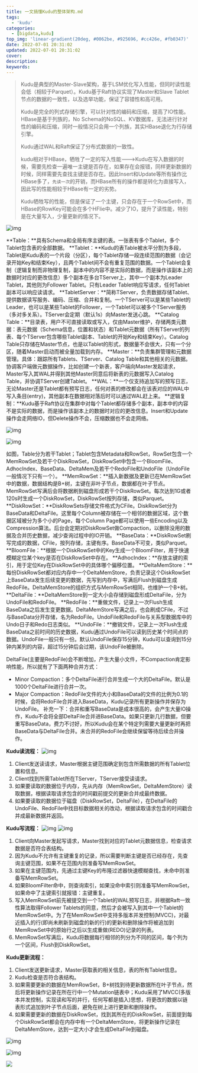 ```yaml
---
title: 一文搞懂Kudu的整体架构.md
tags:
  - 'kudu'
categories:
  - [bigdata,kudu]
top_img: 'linear-gradient(20deg, #0062be, #925696, #cc426e, #fb0347)'
date: 2022-07-01 20:31:02
updated: 2022-07-01 20:31:02
cover:
description:
keywords:
---
```


<meta name="referrer" content="no-referrer" />

> Kudu是典型的Master-Slave架构，基于LSM优化写入性能，但同时读性能会低（相较于Parquet）。Kudu基于Raft协议实现了Master和Slave Tablet节点的数据的一致性，以及选举功能，保证了容错性和高可用。
>
> Kudu是完全的列式存储引擎，可以针对性的编码和压缩，提高了IO性能。HBase是基于列族的，No Schema的NoSQL、KV数据库，无法进行针对性的编码和压缩，同时一般情况只会用一个列族，其实HBase退化为行存储引擎。
>
> Kudu通过WAL和Raft保证了分布式数据的一致性。
>
> kudu相对于HBase，牺牲了一定的写入性能--->Kudu在写入数据的时候，需要先检查一遍唯一主键是否存在，如果存在会报错，同样更新数据的时候，同样需要先查找主键是否存在。因此Insert和Update等所有操作比HBase多了，`先读一次`的开销，而HBase所有的操作都是转化为直接写入，因此写的性能相较于HBase有一定的劣势。
>
> Kudu牺牲写的性能，但是保证了一个主键，只会存在于一个RowSet中，而HBase的RowKey可能会在多个HFlie中。减少了IO，提升了读性能，特别是在大量写入，少量更新的情况下。



![img](https://cdn.nlark.com/yuque/0/2022/png/2500465/1655346605849-a27b0f24-9a73-486d-9797-0009ce3bc3dc.png?x-oss-process=image%2Fresize%2Cw_1080%2Climit_0)

**Table：**具有Schema和全局有序主键的表。一张表有多个Tablet，多个Tablet包含表的全部数据。
**Tablet：**Kudu的表Table被水平分割为多段，Tablet是Kudu表的一个片段（分区），每个Tablet存储一段连续范围的数据（会记录开始Key和结束Key），且两个Tablet间不会有重复范围的数据。一个Tablet会复制（逻辑复制而非物理复制，副本中的内容不是实际的数据，而是操作该副本上的数据时对应的更改信息）多个副本在多台TServer上，其中一个副本为Leader Tablet，其他则为Follower Tablet。只有Leader Tablet响应写请求，任何Tablet副本可以响应读请求。
**TabletServer：**简称TServer，负责数据存储Tablet、提供数据读写服务、编码、压缩、合并和复制。一个TServer可以是某些Tablet的Leader，也可以是某些Tablet的Follower，一个Tablet可以被多个TServer服务（多对多关系）。TServer会定期（默认1s）向Master发送心跳。
**Catalog Table：**目录表，用户不可直接读取或写入，仅由Master维护，存储两类元数据：表元数据（Schema信息，位置和状态）和Tablet元数据（所有TServer的列表、每个TServer包含哪些Tablet副本、Tablet的开始Key和结束Key）。Catalog Table只存储在Master节点，也是以Tablet的形式，数据量不会很大，只有一个分区，随着Master启动而被全量加载到内存。
**Master：**负责集群管理和元数据管理。具体：跟踪所有Tablets、TServer、Catalog Table和其他相关的元数据。协调客户端做元数据操作，比如创建一个新表，客户端向Master发起请求，Master写入其WAL并得到其他Master同意后将新表的元数据写入Catalog Table，并协调TServer创建Tablet。
**WAL：**一个仅支持追加写的预写日志，无论Master还是Tablet都有预写日志，任何对表的修改都会在该表对应的WAL中写入条目(entry)，其他副本在数据相对落后时可以通过WAL赶上来。
**逻辑复制：**Kudu基于Raft协议在集群中对每个Tablet都存储多个副本，副本中的内容不是实际的数据，而是操作该副本上的数据时对应的更改信息。Insert和Update操作会走网络IO，但Delete操作不会，压缩数据也不会走网络。

![img](https://cdn.nlark.com/yuque/0/2022/png/2500465/1656670281157-814d5745-2416-468f-8c68-44c63244069f.png)



![img](https://cdn.nlark.com/yuque/0/2022/png/2500465/1655346605725-aa6706b6-8453-45b7-b084-18a05394f969.png?x-oss-process=image%2Fresize%2Cw_829%2Climit_0)



如图，Table分为若干Tablet；Tablet包含Metadata和RowSet，RowSet包含一个MemRowSet及若干个DiskRowSet，DiskRowSet中包含一个BloomFile、AdhocIndex、BaseData、DeltaMem及若干个RedoFile和UndoFile（UndoFile一般情况下只有一个）。
**MemRowSet：**插入新数据及更新已在MemRowSet中的数据，数据结构是B+树，主键在非叶子节点，数据都在叶子节点。MemRowSet写满后会将数据刷到磁盘形成若干个DiskRowSet。每次达到1G或者120s时生成一个DiskRowSet，DiskRowSet按列存储，类似Parquet。
**DiskRowSet：**DiskRowSets存储文件格式为CFile。DiskRowSet分为BaseData和DeltaFile。这里每个Column被存储在一个相邻的数据区域，这个数据区域被分为多个小的Page，每个Column Page都可以使用一些Encoding以及Compression算法。后台会定期对DiskRowSet做Compaction，以删除没用的数据及合并历史数据，减少查询过程中的IO开销。
**BaseData：**DiskRowSet刷写完成的数据，CFile，按列存储，主键有序。BaseData不可变，类似Parquet。
**BloomFile：**根据一个DiskRowSet中的Key生成一个BloomFilter，用于快速模糊定位某个key是否在DiskRowSet中存在。
**AdhocIndex：**存放主键的索引，用于定位Key在DiskRowSet中的具体哪个偏移位置。
**DeltaMemStore：**每份DiskRowSet都对应内存中一个DeltaMemStore，负责记录这个DiskRowSet上BaseData发生后续变更的数据，先写到内存中，写满后Flush到磁盘生成RedoFile。DeltaMemStore的组织方式与MemRowSet相同，也维护一个B+树。
**DeltaFile：**DeltaMemStore到一定大小会存储到磁盘形成DeltaFile，分为UndoFile和RedoFile。
**RedoFile：**重做文件，记录上一次Flush生成BaseData之后发生变更数据。DeltaMemStore写满之后，也会刷成CFile，不过与BaseData分开存储，名为RedoFile。UndoFile和RedoFile与关系型数据库中的Undo日子和Redo日志类似。
**UndoFile：**撤销文件，记录上一次Flush生成BaseData之前时间的历史数据，Kudu通过UndoFile可以读到历史某个时间点的数据。UndoFile一般只有一份。默认UndoFile保存15分钟，Kudu可以查询到15分钟内某列的内容，超过15分钟后会过期，该UndoFile被删除。

DeltaFile(主要是RedoFile)会不断增加，产生大量小文件，不Compaction肯定影响性能，所以就有了下面两种合并方式：

- Minor Compaction：多个DeltaFile进行合并生成一个大的DeltaFile。默认是1000个DeltaFile进行合并一次。
- Major Compaction：RedoFile文件的大小和BaseData的文件的比例为0.1的时候，会将RedoFile合并进入BaseData，Kudu记录所有更新操作并保存为UndoFile。
  补充一下：合并和重写BaseData是成本很高的，会产生大量IO操作，Kudu不会将全部DeltaFile合并进BaseData。如果只更新几行数据，但要重写BaseData，费力不讨好，所以Kudu会在某个特定列需要大量更新时再把BaseData与DeltaFile合并。未合并的RedoFile会继续保留等待后续合并操作。

**Kudu读流程：**
![img](https://cdn.nlark.com/yuque/0/2022/png/2500465/1656670543950-cf2edd8b-55d4-4eb2-b224-78d3c1d9aa31.png)

1. Client发送读请求，Master根据主键范围确定到包含所需数据的所有Tablet位置和信息。
2. Client找到所需Tablet所在TServer，TServer接受读请求。
3. 如果要读取的数据位于内存，先从内存（MemRowSet，DeltaMemStore）读取数据，根据读取请求包含的时间戳前提交的更新合并成最终数据。
4. 如果要读取的数据位于磁盘（DiskRowSet，DeltaFile），在DeltaFile的UndoFile、RedoFile中找目标数据相关的改动，根据读取请求包含的时间戳合并成最新数据并返回。

**Kudu写流程：**
![img](https://cdn.nlark.com/yuque/0/2022/png/2500465/1656670544082-37d8b7e9-de97-46c0-9ded-20ad7ae15c16.png)
![img](https://cdn.nlark.com/yuque/0/2022/png/2500465/1656670544010-1315c073-bd11-488c-a780-ffbf553002bb.png)

1. Client向Master发起写请求，Master找到对应的Tablet元数据信息，检查请求数据是否符合表结构。
2. 因为Kudu不允许有主键重复的记录，所以需要判断主键是否已经存在，先查询主键范围，如果不在范围内则准备写MemRowSet。
3. 如果在主键范围内，先通过主键Key的布隆过滤器快速模糊查找，未命中则准备写MemRowSet。
4. 如果BloomFilter命中，则查询索引，如果没命中索引则准备写MemRowSet，如果命中了主键索引就报错：主键重复。
5. 写入MemRowSet前先被提交到一个Tablet的WAL预写日志，并根据Raft一致性算法取得Follower Tablets的同意，然后才会被写入到其中一个Tablet的MemRowSet中。为了在MemRowSet中支持多版本并发控制(MVCC)，对最近插入的行(即尚未刷新到磁盘的新的行)的更新和删除操作将被追加到MemRowSet中的原始行之后以生成重做(REDO)记录的列表。
6. MemRowSet写满后，Kudu将数据每行相邻的列分为不同的区间，每个列为一个区间，Flush到DiskRowSet。

**Kudu更新流程：**

1. Client发送更新请求，Master获取表的相关信息，表的所有Tablet信息。
2. Kudu检查是否符合表结构。
3. 如果需要更新的数据在MemRowSet，B+树找到待更新数据所在叶子节点，然后将更新操作记录在所在行中一个Mutation链表中；Kudu采用了MVCC(多版本并发控制，实现读和写的并行，任何写都是插入)思想，将更改的数据以链表形式追加到叶子节点后面，避免在树上进行更新和删除操作。
4. 如果需要更新的数据在DiskRowSet，找到其所在的DiskRowSet，前面提到每个DiskRowSet都会在内存中有一个DeltaMemStore，将更新操作记录在DeltaMemStore，达到一定大小才会生成DeltaFile到磁盘。

![img](https://cdn.nlark.com/yuque/0/2022/png/2500465/1655346605651-12519d77-90d0-4e92-8def-a832ad06c4b5.png)

![img](https://cdn.nlark.com/yuque/0/2022/png/2500465/1655346609884-6c6502ed-d74e-4796-b91c-875a4792c2e9.png?x-oss-process=image%2Fresize%2Cw_913%2Climit_0)



<img src="https://cdn.nlark.com/yuque/0/2022/png/2500465/1656670543950-cf2edd8b-55d4-4eb2-b224-78d3c1d9aa31.png">

